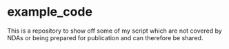 # example_code
This is a repository to show off some of my script which are not covered by NDAs or being prepared for publication and can therefore be shared.
